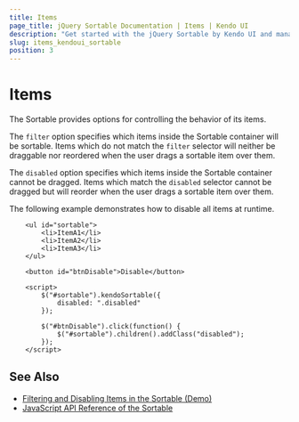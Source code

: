 ```yaml
---
title: Items
page_title: jQuery Sortable Documentation | Items | Kendo UI
description: "Get started with the jQuery Sortable by Kendo UI and manage the items of the widget."
slug: items_kendoui_sortable
position: 3
---
```


# Items

The Sortable provides options for controlling the behavior of its items.

The `filter` option specifies which items inside the Sortable container will be sortable. Items which do not match the `filter` selector will neither be draggable nor reordered when the user drags a sortable item over them.

The `disabled` option specifies which items inside the Sortable container cannot be dragged. Items which match the `disabled` selector cannot be dragged but will reorder when the user drags a sortable item over them.

The following example demonstrates how to disable all items at runtime.

```dojo
    <ul id="sortable">
        <li>ItemA1</li>
        <li>ItemA2</li>
        <li>ItemA3</li>
    </ul>

    <button id="btnDisable">Disable</button>

    <script>
        $("#sortable").kendoSortable({
            disabled: ".disabled"
        });

        $("#btnDisable").click(function() {
            $("#sortable").children().addClass("disabled");
        });
    </script>
```

## See Also

* [Filtering and Disabling Items in the Sortable (Demo)](https://demos.telerik.com/kendo-ui/sortable/filter-disable)
* [JavaScript API Reference of the Sortable](/api/javascript/ui/sortable)

